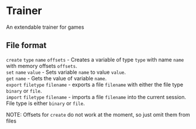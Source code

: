 # Trainer
An extendable trainer for games

## File format
`create` `type` `name` `offsets` - Creates a variable of type `type` with name `name` with memory offsets `offsets`.  
`set` `name` `value` - Sets variable `name` to value `value`.  
`get` `name` - Gets the value of variable `name`.  
`export` `filetype` `filename` - exports a file `filename` with either the file type `binary` or `file`.  
`import` `filetype` `filename` - imports a file `filename` into the current session. File type is either `binary` or `file`.  

NOTE: Offsets for `create` do not work at the moment, so just omit them from files
